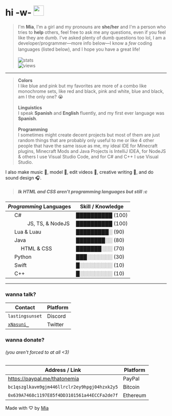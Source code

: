 # hi -w- <img src="https://em-content.zobj.net/thumbs/160/twitter/154/heavy-black-heart_2764.png" width="32px">
>  I'm **Mia**, I'm a girl and my pronouns are **she/her** and I'm a person who tries to **help** others, feel free to ask me any questions, even if you feel like they are dumb. I've asked plenty of dumb questions too lol, I am a developer/programmer—more info below—I know a *few* coding languages (listed below), and I hope you have a great life! <img src="https://em-content.zobj.net/thumbs/160/twitter/154/heavy-black-heart_2764.png" width="16px"><br/><br/>
![stats](https://github-readme-stats.vercel.app/api?username=xNasuni&count_private=true&show_icons=true&include_all_commits=true&theme=dracula)<br/>
> <img src="https://komarev.com/ghpvc/?username=xnasuni&color=dd6387&style=flat" alt="views" />
---
> **Colors**<br/>
> I like blue and pink but my favorites are more of a combo like monochrome sets, like red and black, pink and white, blue and black, am I the only one? 😭<br/>
> <br/>**Linguistics**<br/>
> I speak **Spanish** and **English** fluently, and my first ever language was **Spanish**.<br/>
> <br/>**Programming**<br/>
> I sometimes might create decent projects but most of them are just random things that are probably only useful to me or like 4 other people that have the same issue as me, my ideal IDE for Minecraft plugins, Minecraft Mods and Java Projects is IntelliJ IDEA, for NodeJS & others I use Visual Studio Code, and for C# and C++ I use Visual Studio.

I also make music 🎵, model 🧱, edit videos 📼, creative writing 📒, and do sound design 🎧.
>##### Ik HTML and CSS aren't programming languages but still :c

| *Programming* Languages | Skill / Knowledge |
| --- | --- |
| <img  src="https://cdn.jsdelivr.net/gh/devicons/devicon/icons/csharp/csharp-original.svg"  width="16px"/> C# | ██████████ (100) |
| <img  src="https://cdn.jsdelivr.net/gh/devicons/devicon/icons/javascript/javascript-original.svg"  width="16px"/>  <img  src="https://cdn.jsdelivr.net/gh/devicons/devicon/icons/typescript/typescript-original.svg"  width="16px"/>  <img  src="https://cdn.jsdelivr.net/gh/devicons/devicon/icons/nodejs/nodejs-original.svg"  width="16px"/> JS, TS, & NodeJS| ██████████ (100) |
| <img  src="https://cdn.jsdelivr.net/gh/devicons/devicon/icons/lua/lua-original.svg"  width="16px"/> Lua & Luau| █████████░ (90) |
| <img  src="https://cdn.jsdelivr.net/gh/devicons/devicon/icons/java/java-original.svg"  width="16px"/> Java | ████████░░ (80) |
| <img  src="https://cdn.jsdelivr.net/gh/devicons/devicon/icons/html5/html5-original.svg"  width="16px"/>  <img  src="https://cdn.jsdelivr.net/gh/devicons/devicon/icons/css3/css3-original.svg"  width="16px"/> HTML & CSS | ███████░░░ (70) |
| <img  src="https://cdn.jsdelivr.net/gh/devicons/devicon/icons/python/python-original.svg"  width="16px"/> Python | ███░░░░░░░ (30) |
| <img  src="https://cdn.jsdelivr.net/gh/devicons/devicon/icons/swift/swift-original.svg"  width="16px"/> Swift | █░░░░░░░░░ (10) |
| <img  src="https://cdn.jsdelivr.net/gh/devicons/devicon/icons/cplusplus/cplusplus-original.svg"  width="16px"/> C++ | █░░░░░░░░░ (10) |
--- 

### wanna talk?
| Contact | Platform |
| --- | --- |
| `lastingsunset` | Discord |
| [`xNasuni_`](https://x.com/xNasuni_) | Twitter |
### wanna donate?
###### (you aren't forced to at all <3)
| Address / Link | Platform |
| --- | --- |
| https://paypal.me/thatonemia | PayPal
| `bc1qszglkavm9gjm446llrclr2ey9hpgj04hzxk2y5` | Bitcoin |
| `0x639A7468c1197E85f4DD3101561a44ECCFa2de7f` | Ethereum |

Made with ♡ by [Mia](https://github.com/xNasuni)
